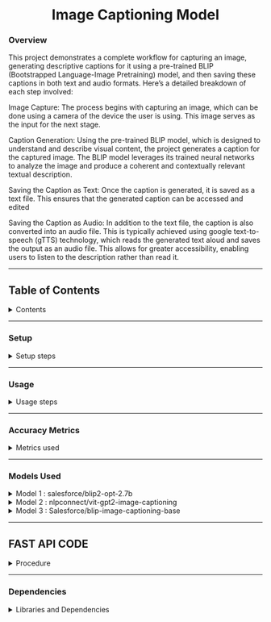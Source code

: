 <h1 align="center">Image Captioning Model</h1>

### Overview

This project demonstrates a complete workflow for capturing an image, generating descriptive captions for it using a pre-trained BLIP (Bootstrapped Language-Image Pretraining) model, and then saving these captions in both text and audio formats. Here’s a detailed breakdown of each step involved:

Image Capture: The process begins with capturing an image, which can be done using a camera of the device the user is using. This image serves as the input for the next stage.

Caption Generation: Using the pre-trained BLIP model, which is designed to understand and describe visual content, the project generates a caption for the captured image. The BLIP model leverages its trained neural networks to analyze the image and produce a coherent and contextually relevant textual description.

Saving the Caption as Text: Once the caption is generated, it is saved as a text file. This ensures that the generated caption can be accessed and edited

Saving the Caption as Audio: In addition to the text file, the caption is also converted into an audio file. This is typically achieved using google text-to-speech (gTTS) technology, which reads the generated text aloud and saves the output as an audio file. This allows for greater accessibility, enabling users to listen to the description rather than read it.

---

## **Table of Contents**
<details>
  <summary>Contents</summary>

1)[Setup](#setup)
  - Dependencies and libraries installation
    
2)[Usage](#usage)
  - Image capturing
  - Image processing
  - Image captioning and Audio generation
    
3)[Accuracy Metrics](#accuracy-metrics)
  - BERTScore
  - ROUGEScore
  - BLEU Score
  - GlEU Score
  - CLIPScore

4)[Models Used](#models-used)
  - Model 1 : salesforce/blip2-opt-2.7b
      - About the model
      - Accuracy
        
  - Model 2 : nlpconnect/vit-gpt2-image-captioning
      - About the model
      - Accuracy
        
  - Model 3 : Salesforce/blip-image-captioning-base
      - About the model
      - Model training
          - Model training steps
      - Trained model accuracy metrics
          - untrained and trained model accuracies

5)[FAST API Code](#fast-api-code)
  - Dependencies
  - POST/capture_photo/t
  - GET/list_photos/
  - POST/select_photo/
  - POST/generate_caption/


6)[Dependencies](#dependencies)

</details>

--- 

### Setup

<details>
  <summary>Setup steps</summary>

>Run the notebooks on GPU for smoother and faster performance

---

- **Install the needed Dependencies**
```python
!pip install git+https://github.com/huggingface/transformers.git 
!pip install pyttsx3 
!pip install gTTS 
!pip install pydub 
!pip install playsound
```
- **Import required libraries**
```python
import requests 
import pyttsx3
from gtts import gTTS
from IPython.display import Audio 
from pydub import AudioSegment 
from IPython.display import display, Javascript, Image 
from google.colab.output import eval_js 
from base64 import b64decode, b64encode 
import cv2 
import numpy as np
import PIL 
import io
import html
import time
```

- **Download Pre-trained Model Specify the 'Salesforce/blip-image-captioning-base' model for text generation in the script**
</details>

---

### Usage
<details>
  <summary>Usage steps</summary>

---  
- **Capture the image-Run the following code to capture an image using your webcam:**
```python
#capturing image code
try:
  filename = take_photo('photo.jpg')
  print('Saved to {}'.format(filename))

  # Show the image which was just taken.
  display(Image(filename))
except Exception as err:
  # Errors will be thrown if the user does not have a webcam or if they do not
  # grant the page permission to access it.
  print(str(err))
```
>Ensure your system has a webcam and necessary permissions to capture images.

- **Image Processing and Caption Generation-After capturing the image, use the following code to generate a caption:**
```python
from PIL import Image 
image = Image.open("/content/photo.jpg").convert('RGB')
image = image.resize((596, 437))
display(image)
```
```python
from transformers import AutoProcessor, BlipForConditionalGeneration
import torch
processor = AutoProcessor.from_pretrained("Salesforce/blip-image-captioning-base")
model = BlipForConditionalGeneration.from_pretrained("Salesforce/blip-image-captioning-base")
```
```python
device = "cuda" if torch.cuda.is_available() else "cpu"
model.to(device)
```
```python
inputs = processor(image, return_tensors="pt").to(device, torch.float32) 

generated_ids = model.generate(**inputs, max_length=50, min_length=20)
generated_text = processor.batch_decode(generated_ids, skip_special_tokens=True)[0].strip()
print(generated_text)

with open("my_saved_text.txt", "a") as output_file:
    # Write the generated text to the file
    text_with_newline = generated_text + "\n"

    output_file.write(text_with_newline)

    speech = gTTS(text=generated_text, lang='en')  

speech.save("generated_text.mp3")

from playsound import playsound
Audio("generated_text.mp3")
```

>Modify language ('lang='en'') in 'gTTS' for different speech synthesis
>
>Adjust file paths and names based on your project structure.

**Customization**
  1. Adjust the image path (/path/to/photo.jpg) and model name ("Salesforce/blip-image-captioning-base") according to your setup.
  2. Modify the 'max_length' and 'min_length' parameters for the desired caption length.

</details>

---
### Accuracy Metrics
<details>
  <summary>Metrics used</summary>

---  
For checking the accuracy of the models, we have used different metrics like:
- BERTScore : an automatic evaluation metric used for testing the goodness of text generation systems. It produces the following output values in the range of 0.0 to 1.0:
        - Precision
        - Recall
        - F1-score
  
- ROUGE Score: Consists of Precision, Recall and F1-score
        - ROUGE-1: Looks at individual words or unigrams.
        - ROUGE-2: Considers pairs of words or bigrams.
        - ROUGE-L: Examines the longest common subsequence.
  
- BLEU Score: BLEU is a precision-based metric since during its computation it does not consider whether all the words in the reference texts are covered in the hypothesis text or not. 

- GLEU Score: Simply the minimum of recall and precision. This GLEU score's range is always between 0 (no matches) and 1 (all match) and it is symmetrical when switching output and target.

- CLIPScore: A reference free metric that can be used to evaluate the correlation between a generated caption for an image and the actual content of the image
</details>

---

### Models Used 

<details>
<summary>Model 1 : salesforce/blip2-opt-2.7b</summary>

---

- **About the model**: BLIP-2 consists of a CLIP-like image encoder, a Querying Transformer (Q-Former), and a large language model.
  - Visual Question Answering
  - Chat-like conversations by feeding the image and the previous conversation as prompt to the model
  - Image Captioning
- **Usage**: You can use this model for conditional and un-conditional image captioning. The model consists of 2.7 billion parameters and is very huge in size.
- **Location**: The model can be accessed from Salesforce Hugging Face library
  - [blip2-opt-2.7b](https://huggingface.co/Salesforce/blip2-opt-2.7b)

---
>Dataset used for the model: [dataset (50 images and captions)](https://github.com/Yaswanth-B/AccessibleLLM/blob/main/object_detection/dataset3.zip) 

| BERTScore | Precision | Recall | F1-score |
|-----------------|-----------------|-----------------|-----------------|
|| 0.7269 | 0.7872 | 0.7541 |
      
| ROUGE Metric  | Precision              | Recall                 | F1-score                |
|---------|------------------------|------------------------|-------------------------|
| ROUGE-1 | 0.5711694838529204     | 0.7057404605198723     | 0.6259112389882882      |
| ROUGE-2 | 0.35838442697653206    | 0.46176681935195857    | 0.39949114886886683     |
| ROUGE-L | 0.5119797835463471     | 0.6315150650003591     | 0.560635915103244       |

| BLEU Score| GLEU Score|
|-----------------|-----------------|
| 0.2853194240578867 | 0.3281658319708012 |
   
**CLIPScore**:
  - <details>
      <summary>CLIPScore(BLIP)</summary>  
      
      ``` 
          CLIP Score for 1.jpg: 64.91
          CLIP Score for 10.jpg: 66.08
          CLIP Score for 11.jpg: 65.31
          CLIP Score for 12.jpg: 61.77
          CLIP Score for 13.jpg: 66.93
          CLIP Score for 14.jpg: 66.06
          CLIP Score for 15.jpg: 62.46
          CLIP Score for 16.jpg: 65.64
          CLIP Score for 17.jpg: 64.02
          CLIP Score for 18.jpg: 65.02
          CLIP Score for 19.jpg: 61.96
          CLIP Score for 2.jpg: 64.87
          CLIP Score for 20.jpg: 67.93
          CLIP Score for 21.jpg: 68.59
          CLIP Score for 22.jpg: 65.56
          CLIP Score for 23.jpg: 65.23
          CLIP Score for 24.jpg: 62.85
          CLIP Score for 25.jpg: 62.70
          CLIP Score for 26.jpg: 65.01
          CLIP Score for 27.jpg: 67.61
          CLIP Score for 28.jpg: 67.03
          CLIP Score for 29.jpg: 66.49
          CLIP Score for 3.jpg: 65.84
          CLIP Score for 30.jpg: 64.62
          CLIP Score for 31.jpg: 65.14
          CLIP Score for 32.jpg: 65.70
          CLIP Score for 33.jpg: 64.61
          CLIP Score for 34.jpg: 64.69
          CLIP Score for 35.jpg: 62.96
          CLIP Score for 36.jpg: 66.54
          CLIP Score for 37.jpg: 62.89
          CLIP Score for 38.jpg: 68.52
          CLIP Score for 39.jpg: 65.24
          CLIP Score for 4.jpg: 67.44
          CLIP Score for 40.jpg: 67.71
          CLIP Score for 41.jpg: 69.21
          CLIP Score for 42.jpg: 63.47
          CLIP Score for 43.jpg: 66.16
          CLIP Score for 44.jpg: 65.94
          CLIP Score for 45.jpg: 64.67
          CLIP Score for 46.jpg: 67.78
          CLIP Score for 47.jpg: 63.51
          CLIP Score for 48.jpg: 65.88
          CLIP Score for 49.jpg: 65.11
          CLIP Score for 5.jpg: 65.92
          CLIP Score for 50.jpg: 63.14
          CLIP Score for 6.jpg: 64.11
          CLIP Score for 7.jpg: 69.39
          CLIP Score for 8.jpg: 64.43
          CLIP Score for 9.jpg: 63.49
      ```
      </details>
      
To view the code and the resulting accuracies [click here](https://github.com/Yaswanth-B/AccessibleLLM/blob/main/object_detection/accuracymetrics.ipynb)

---

</details>

<details>

<summary>Model 2 : nlpconnect/vit-gpt2-image-captioning</summary>

---

- **About the model**: This is an image captioning model trained by [@ydshieh](https://huggingface.co/ydshieh) in Flax. It produces reasonable image captioning results. It was mainly fine-tuned as a proof-of-concept for the 🤗 FlaxVisionEncoderDecoder Framework.
- **Usage**: The model is used for image captioning.
- **Location**: The model can be accessed from
  - [vit-gpt-image-captioning](https://huggingface.co/nlpconnect/vit-gpt2-image-captioning)

---
>Dataset used for the model: [dataset (50 images and captions)](https://github.com/Yaswanth-B/AccessibleLLM/blob/main/object_detection/dataset3.zip) 

| BERTScore | Precision | Recall | F1-score |
|-----------------|-----------------|-----------------|-----------------|
|| 0.6246 | 0.6585 | 0.6362 |
      
| ROUGE Metric  | Precision              | Recall                 | F1-score                |
|---------|------------------------|------------------------|-------------------------|
| ROUGE-1 | 0.4042870038458274     | 0.44236701370524906    | 0.41503899617383466     |
| ROUGE-2 | 0.16989874025183618   | 0.20881120625160865    | 0.18336638637340974     |
| ROUGE-L | 0.3620736453089395     | 0.39817976304741015    | 0.37246338708799215      |

| BLEU Score| GLEU Score|
|-----------------|-----------------|
| 0.09539884316244567 | 0.15503852724900705 |


**CLIPScore**:
  - <details>
    <summary>CLIPScore(VitGpt)</summary>
          
      ``` 
          CLIP Score for 1.jpg: 64.58
          CLIP Score for 10.jpg: 65.52
          CLIP Score for 11.jpg: 64.85
          CLIP Score for 12.jpg: 62.17
          CLIP Score for 13.jpg: 64.66
          CLIP Score for 14.jpg: 62.72
          CLIP Score for 15.jpg: 62.32
          CLIP Score for 16.jpg: 63.36
          CLIP Score for 17.jpg: 62.97
          CLIP Score for 18.jpg: 63.88
          CLIP Score for 19.jpg: 59.82
          CLIP Score for 2.jpg: 64.43
          CLIP Score for 20.jpg: 65.72
          CLIP Score for 21.jpg: 66.40
          CLIP Score for 22.jpg: 60.49
          CLIP Score for 23.jpg: 65.09
          CLIP Score for 24.jpg: 61.92
          CLIP Score for 25.jpg: 62.12
          CLIP Score for 26.jpg: 64.54
          CLIP Score for 27.jpg: 63.21
          CLIP Score for 28.jpg: 60.72
          CLIP Score for 29.jpg: 65.66
          CLIP Score for 3.jpg: 65.30
          CLIP Score for 30.jpg: 62.51
          CLIP Score for 31.jpg: 60.74
          CLIP Score for 32.jpg: 66.16
          CLIP Score for 33.jpg: 62.90
          CLIP Score for 34.jpg: 64.77
          CLIP Score for 35.jpg: 65.96
          CLIP Score for 36.jpg: 65.58
          CLIP Score for 37.jpg: 61.71
          CLIP Score for 38.jpg: 63.07
          CLIP Score for 39.jpg: 62.97
          CLIP Score for 4.jpg: 63.93
          CLIP Score for 40.jpg: 63.50
          CLIP Score for 41.jpg: 59.71
          CLIP Score for 42.jpg: 64.38
          CLIP Score for 43.jpg: 63.02
          CLIP Score for 44.jpg: 62.95
          CLIP Score for 45.jpg: 61.48
          CLIP Score for 46.jpg: 64.52
          CLIP Score for 47.jpg: 62.67
          CLIP Score for 48.jpg: 65.25
          CLIP Score for 49.jpg: 62.48
          CLIP Score for 5.jpg: 64.78
          CLIP Score for 50.jpg: 62.02
          CLIP Score for 6.jpg: 65.42
          CLIP Score for 7.jpg: 66.45
          CLIP Score for 8.jpg: 62.39
          CLIP Score for 9.jpg: 61.55
      ```
     </details>
     
To view the code and the resulting accuracies [click here](https://github.com/Yaswanth-B/AccessibleLLM/blob/main/object_detection/accuracymetrics.ipynb)

---

</details>

<details>
  <summary>Model 3 : Salesforce/blip-image-captioning-base</summary>

---

- **About the model**: A Salesforce model which can be used for
  - Visual Question Answering
  - Image-Text retrieval (Image-text matching)
  - Image Captioning
- **Usage**: For our use case, we use the model for image captioning. Because of its smaller size compared to blip2-opt-2.7b, it is easier to train and produces almost alike captions.
- **Location**: The model can be accessed from
  - [blip-image-captioning-base](https://huggingface.co/Salesforce/blip-image-captioning-base)

--- 
**Model Training**

>The dataset for the model is [arian2502/firstdataset](https://huggingface.co/datasets/arian2502/firstdataset)
>>The trained model can be found on HuggingFace. the name of the model is [arian2502/blip-icb-finetuned](https://huggingface.co/arian2502/blip-icb-finetuned)

<details>
  <summary>Model training steps</summary>

---  
The **salesforce/blip-image-captioning-base model** is trained to increase the accuracy for this specific usecase. The dataset consists of 1250 images and captions. It is a custom dataset of pictures which are taken from a first person point of view. 

1.The dataset is imported.

2.The dataset is converted into a pytorch dataset via tha following code: 
```python
from torch.utils.data import Dataset, DataLoader

class ImageCaptioningDataset(Dataset):
    def __init__(self, dataset, processor):
        self.dataset = dataset
        self.processor = processor

    def __len__(self):
        return len(self.dataset)

    def __getitem__(self, idx):
        item = self.dataset[idx]
        encoding = self.processor(images=item["image"], text=item["text"], padding="max_length", return_tensors="pt")
        # remove batch dimension
        encoding = {k:v.squeeze() for k,v in encoding.items()}
        return encoding
```
3.Load the processor and model
```python
from transformers import AutoProcessor, BlipForConditionalGeneration

processor = AutoProcessor.from_pretrained("Salesforce/blip-image-captioning-base")
model = BlipForConditionalGeneration.from_pretrained("Salesforce/blip-image-captioning-base")
```

4.A total of 10 epochs are done for training:
```python
import torch

optimizer = torch.optim.AdamW(model.parameters(), lr=5e-5)

device = "cuda" if torch.cuda.is_available() else "cpu"
model.to(device)

model.train()

for epoch in range(10):
  print("Epoch:", epoch)
  for idx, batch in enumerate(train_dataloader):
    input_ids = batch.pop("input_ids").to(device)
    pixel_values = batch.pop("pixel_values").to(device)

    outputs = model(input_ids=input_ids,
                    pixel_values=pixel_values,
                    labels=input_ids)

    loss = outputs.loss

    print("Loss:", loss.item())

    loss.backward()

    optimizer.step()
    optimizer.zero_grad()
```
5.Check if model training is succesfull: 
```python
# load image
example = dataset[123]
image = example["image"]
image
```
![image](https://github.com/Yaswanth-B/AccessibleLLM/assets/154512247/40e33bbe-07c5-42b4-ac9c-867b9af1d018)
```python
# prepare image for the model
inputs = processor(images=image, return_tensors="pt").to(device)
pixel_values = inputs.pixel_values

generated_ids = model.generate(pixel_values=pixel_values, max_length=50)
generated_caption = processor.batch_decode(generated_ids, skip_special_tokens=True)[0]
print(generated_caption)
```
"two lines of colorful cars racing on a field."

6.Trained model is saved and uploaded/downloaded.

>Time taken to train the model on 1250 images and captions for 10 epochs: 1 hour 8 minutes

For the full working of the code [click here](https://github.com/Yaswanth-B/AccessibleLLM/blob/main/object_detection/trained.ipynb)

</details>

---
**Trained Model Accuracy Metrics**

<details>
  <summary>Results</summary>

---

| BERTScore | Precision | Recall | F1-score |
|-----------------|-----------------|-----------------|-----------------|
|Untrained| 0.5309 | 0.6051 | 0.5637 |
|trained| 0.8848 | 0.8886 | 0.8854 |

      
| ROUGE (untrained) | ROUGE-1              | ROUGE-2                | ROUGE-L    |            
|---------|------------------------|------------------------|-------------------------|       
| Precision | 0.26676010739518513     | 0.0725541792011556    | 0.23059880787255438     |    
| Recall | 0.3862308472077113  | 0.1298950742068691    | 0.3364418769543522     |
| F1-score | 0.3066864136993266     | 0.08984282440623012    | 0.2657411209552809     |

| ROUGE (trained) | ROUGE-1              | ROUGE-2                | ROUGE-L    |            
|---------|------------------------|------------------------|-------------------------|       
| Precision | 0.6806757571022624    | 0.577443416297378   | 0.6730824339010327    |    
| Recall | 0.7300539801249587   | 0.6493630657374209   |  0.7226284310678925     |
| F1-score | 0.6995404673734046    | 0.6069535829964249   | 0.6922038904392883      |


| Metric | untrained | trained |
|-----------------|-----------------|-----------------|
| BLEU | 0.04215093904464002 | 0.704256378969982 |
| GLEU | 0.08593777080376051 | 0.6954368111617628 |
        

Click [here](https://github.com/Yaswanth-B/AccessibleLLM/blob/main/object_detection/accuracymetrics(trained).ipynb) to view the code


</details>
</details>

---

## **FAST API CODE**

<details>
  <summary>Procedure</summary>

---  
**Dependencies**

<details>
  <summary>libraries required</summary>
The below libraries are required to run the code API and its endpoints. 

  ```python
    from fastapi import FastAPI, BackgroundTasks, HTTPException, File, UploadFile
    from fastapi.responses  import FileResponse, RedirectResponse, Response, JSONResponse
    from pydantic import BaseModel
    import os
    import cv2
    from PIL import Image
    from transformers import AutoProcessor, BlipForConditionalGeneration
    import torch
    from gtts import gTTS
    from playsound import playsound
  ```
</details>

---
**API Endpoints**

- **POST /start_capture/**
  <details>
    <summary>Photo Capture</summary>
    
  - Description: Captures photos on pressing "c" key and stops on "q" key from the users device
  - Request Body:
      ```python
        print("Press 'c' to capture a photo and 'q' to quit.")
        while True:
            # Capture frame-by-frame
            ret, frame = cap.read()
            if not ret:
                print("Failed to grab frame.")
                break
    
            # Display the resulting frame
            cv2.imshow('Webcam', frame)
    
            # Wait for key event
            key = cv2.waitKey(1) & 0xFF
    
            if key == ord('c'):
                # Determine the next filename based on existing files in the folder
                existing_files = [f for f in os.listdir(folder) if f.endswith('.jpg')]
                next_number = len(existing_files) + 1
                filename = os.path.join(folder, f'{next_number}.jpg')
                
                cv2.imwrite(filename, frame)
                print(f"Photo captured and saved as {filename}")
    
            elif key == ord('q'):
                print("Quitting...")
                break

    # When everything done, release the capture
    cap.release()

    cv2.destroyAllWindows()
      ```
  >on_event("startup") opens up the webcam as soon as the /start_capture/ is run.

  - Output: ![Screenshot 2024-05-23 161044](https://github.com/Yaswanth-B/AccessibleLLM/assets/154512247/b963ab84-43db-41f0-ac8f-9902586add07)

  </details>

- **GET /list_photos/**
  <details>
    <summary>List of photos in folder</summary>
    
  - Description: Shows a list of photos saved in the folder
  - Request Body:
      ```python
      image_files = [f for f in os.listdir(folder) if f.endswith('.jpg')]
      if not image_files:
        return JSONResponse(status_code=404, content={"message": "No photos found in the specified folder."})
    
      return {"photos": image_files}
      ```
      
  -Output:![Screenshot 2024-05-23 161347](https://github.com/Yaswanth-B/AccessibleLLM/assets/154512247/d53eb166-767f-4e84-987c-fe41285cc195)
  
  </details>

- **POST /select_photo/**
  <details> 
    <summary>Displaying selected photo</summary>
    
  - Description: Displays the photo which the user wants to see
  - Request Body:
      
   ```python
     file_path = os.path.join(folder, filename)
     print(f"Looking for file at: {file_path}")  # Debugging statement
     if not os.path.exists(file_path):
         print("Photo not found.")  # Debugging statement
         raise HTTPException(status_code=404, detail="Photo not found.")

     image = Image.open(file_path).convert('RGB')
     image = image.resize((596, 437))

     # Save the image temporarily
     temp_image_path = "temp_image.jpg"
     image.save(temp_image_path)

     # Return the image along with the generated caption
     return FileResponse(temp_image_path, media_type="image/jpeg")
  ```
  
    - Output:
        - camera clicked: ![Screenshot 2024-05-23 161154](https://github.com/Yaswanth-B/AccessibleLLM/assets/154512247/e5e86db7-8c24-4c0a-a550-c57585aa865b)
        - folder selected: ![Screenshot 2024-05-23 161429](https://github.com/Yaswanth-B/AccessibleLLM/assets/154512247/e85ad2e0-7431-4aff-a145-d77eedf23a9c)

           
    </details>

    
- **POST /generate_caption/**
  <details>
    <summary>Image Captioning</summary>

    - Description: Generates caption for the photo captured
    - Request Body:
      ```python
      async def generate_caption(filename: str):
          file_path = os.path.join(folder, filename)
          print(f"Looking for file at: {file_path}")  # Debugging statement
          if not os.path.exists(file_path):
              print("Photo not found.")  # Debugging statement
              raise HTTPException(status_code=404, detail="Photo not found.")
    
          # Open and resize the image
          image = Image.open(file_path).convert('RGB')
          image = image.resize((596, 437))
    
          # Caption generation
          inputs = processor(images=image, return_tensors="pt").to(device)
          generated_ids = model.generate(**inputs, max_length=50, min_length=20)
          generated_text = processor.batch_decode(generated_ids, skip_special_tokens=True)[0].strip()    
      
           # Text-to-speech conversion
          speech = gTTS(text=generated_text, lang='en')
          audio_file_path = "generated_text.mp3"
          speech.save(audio_file_path)
      
          # Play the generated audio
          playsound(audio_file_path)
      
          return {"caption": generated_text}
      ```
      > The generated caption is given out in an audio format which will be audible to the user.
      
    - Output: from camera:![Screenshot 2024-05-23 161408](https://github.com/Yaswanth-B/AccessibleLLM/assets/154512247/f87cd43c-812b-4c0c-be26-db35591caf92)
              from folder:![Screenshot 2024-05-23 161501](https://github.com/Yaswanth-B/AccessibleLLM/assets/154512247/4a12d890-9d57-4c2d-a956-df1b91fac5a5)
      
  </details>

[click here](https://github.com/Yaswanth-B/AccessibleLLM/blob/main/object_detection/main.py) to view the code.

</details>

---
### Dependencies
<details>
<summary>Libraries and Dependencies</summary>

- Python3.x: Any version of Python after Python 3.8
- PyTorch: Deep learning model inference
- Hugging Face Transformers: Load a pre-trained BLIP-2 model
- Pillow (PIL): Library for opening, manipulating, and saving many different image file formats
- cv2: Library designed for real-time computer vision tasks
- gTTS (Google Text-to-Speech): Library that interfaces with Google's Text-to-Speech API
- playsound: Library used for playing audio files
- FastApi: Web framework for building APIs with Python based on standard Python type hints.

</details>

